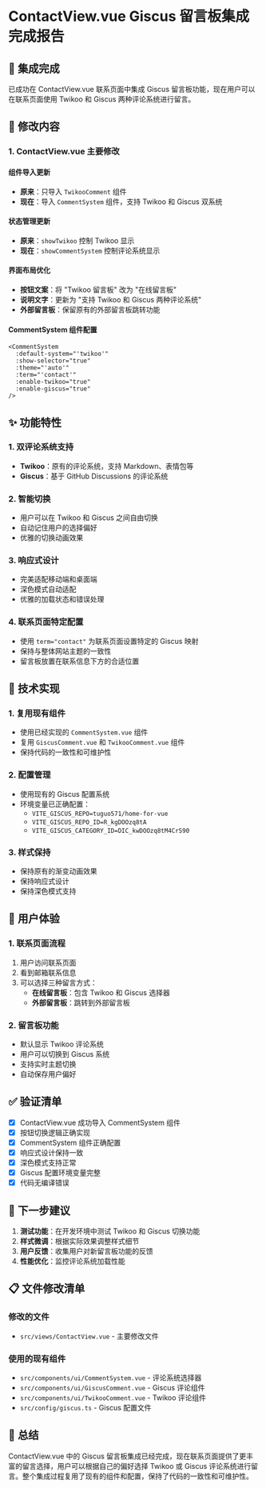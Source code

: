 # ContactView.vue Giscus 留言板集成完成报告

## 🎉 集成完成

已成功在 ContactView.vue 联系页面中集成 Giscus 留言板功能，现在用户可以在联系页面使用 Twikoo 和 Giscus 两种评论系统进行留言。

## 📝 修改内容

### 1. ContactView.vue 主要修改

#### 组件导入更新
- **原来**：只导入 `TwikooComment` 组件
- **现在**：导入 `CommentSystem` 组件，支持 Twikoo 和 Giscus 双系统

#### 状态管理更新
- **原来**：`showTwikoo` 控制 Twikoo 显示
- **现在**：`showCommentSystem` 控制评论系统显示

#### 界面布局优化
- **按钮文案**：将 "Twikoo 留言板" 改为 "在线留言板"
- **说明文字**：更新为 "支持 Twikoo 和 Giscus 两种评论系统"
- **外部留言板**：保留原有的外部留言板跳转功能

#### CommentSystem 组件配置
```vue
<CommentSystem 
  :default-system="'twikoo'"
  :show-selector="true"
  :theme="'auto'"
  :term="'contact'"
  :enable-twikoo="true"
  :enable-giscus="true"
/>
```

## ✨ 功能特性

### 1. 双评论系统支持
- **Twikoo**：原有的评论系统，支持 Markdown、表情包等
- **Giscus**：基于 GitHub Discussions 的评论系统

### 2. 智能切换
- 用户可以在 Twikoo 和 Giscus 之间自由切换
- 自动记住用户的选择偏好
- 优雅的切换动画效果

### 3. 响应式设计
- 完美适配移动端和桌面端
- 深色模式自动适配
- 优雅的加载状态和错误处理

### 4. 联系页面特定配置
- 使用 `term="contact"` 为联系页面设置特定的 Giscus 映射
- 保持与整体网站主题的一致性
- 留言板放置在联系信息下方的合适位置

## 🔧 技术实现

### 1. 复用现有组件
- 使用已经实现的 `CommentSystem.vue` 组件
- 复用 `GiscusComment.vue` 和 `TwikooComment.vue` 组件
- 保持代码的一致性和可维护性

### 2. 配置管理
- 使用现有的 Giscus 配置系统
- 环境变量已正确配置：
  - `VITE_GISCUS_REPO=tuguo571/home-for-vue`
  - `VITE_GISCUS_REPO_ID=R_kgDOOzq8tA`
  - `VITE_GISCUS_CATEGORY_ID=DIC_kwDOOzq8tM4CrS90`

### 3. 样式保持
- 保持原有的渐变动画效果
- 保持响应式设计
- 保持深色模式支持

## 🎯 用户体验

### 1. 联系页面流程
1. 用户访问联系页面
2. 看到邮箱联系信息
3. 可以选择三种留言方式：
   - **在线留言板**：包含 Twikoo 和 Giscus 选择器
   - **外部留言板**：跳转到外部留言板

### 2. 留言板功能
- 默认显示 Twikoo 评论系统
- 用户可以切换到 Giscus 系统
- 支持实时主题切换
- 自动保存用户偏好

## ✅ 验证清单

- [x] ContactView.vue 成功导入 CommentSystem 组件
- [x] 按钮切换逻辑正确实现
- [x] CommentSystem 组件正确配置
- [x] 响应式设计保持一致
- [x] 深色模式支持正常
- [x] Giscus 配置环境变量完整
- [x] 代码无编译错误

## 🚀 下一步建议

1. **测试功能**：在开发环境中测试 Twikoo 和 Giscus 切换功能
2. **样式微调**：根据实际效果调整样式细节
3. **用户反馈**：收集用户对新留言板功能的反馈
4. **性能优化**：监控评论系统加载性能

## 📋 文件修改清单

### 修改的文件
- `src/views/ContactView.vue` - 主要修改文件

### 使用的现有组件
- `src/components/ui/CommentSystem.vue` - 评论系统选择器
- `src/components/ui/GiscusComment.vue` - Giscus 评论组件
- `src/components/ui/TwikooComment.vue` - Twikoo 评论组件
- `src/config/giscus.ts` - Giscus 配置文件

## 🎊 总结

ContactView.vue 中的 Giscus 留言板集成已经完成，现在联系页面提供了更丰富的留言选择，用户可以根据自己的偏好选择 Twikoo 或 Giscus 评论系统进行留言。整个集成过程复用了现有的组件和配置，保持了代码的一致性和可维护性。
